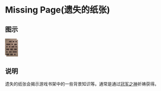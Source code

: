 # Missing Page(遗失的纸张)

## 图示

![遗失的纸张](assetes/items/Missing_Page.png)

## 说明

遗失的纸张会揭示游戏书架中的一些背景知识等。通常是通过[冠军之神](?file=005-神社/008-冠军之神 "冠军之神")祈祷获得。